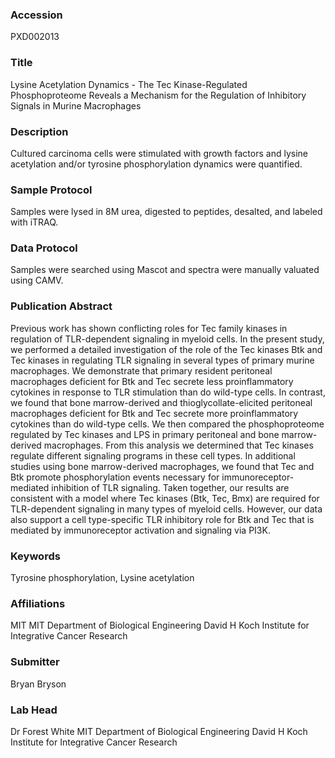 ### Accession
PXD002013

### Title
Lysine Acetylation Dynamics -  The Tec Kinase-Regulated Phosphoproteome Reveals a Mechanism for the Regulation of Inhibitory Signals in Murine Macrophages

### Description
Cultured carcinoma cells were stimulated with growth factors and lysine acetylation and/or tyrosine phosphorylation dynamics were quantified.

### Sample Protocol
Samples were lysed in 8M urea, digested to peptides, desalted, and labeled with iTRAQ.

### Data Protocol
Samples were searched using Mascot and spectra were manually valuated using CAMV.

### Publication Abstract
Previous work has shown conflicting roles for Tec family kinases in regulation of TLR-dependent signaling in myeloid cells. In the present study, we performed a detailed investigation of the role of the Tec kinases Btk and Tec kinases in regulating TLR signaling in several types of primary murine macrophages. We demonstrate that primary resident peritoneal macrophages deficient for Btk and Tec secrete less proinflammatory cytokines in response to TLR stimulation than do wild-type cells. In contrast, we found that bone marrow-derived and thioglycollate-elicited peritoneal macrophages deficient for Btk and Tec secrete more proinflammatory cytokines than do wild-type cells. We then compared the phosphoproteome regulated by Tec kinases and LPS in primary peritoneal and bone marrow-derived macrophages. From this analysis we determined that Tec kinases regulate different signaling programs in these cell types. In additional studies using bone marrow-derived macrophages, we found that Tec and Btk promote phosphorylation events necessary for immunoreceptor-mediated inhibition of TLR signaling. Taken together, our results are consistent with a model where Tec kinases (Btk, Tec, Bmx) are required for TLR-dependent signaling in many types of myeloid cells. However, our data also support a cell type-specific TLR inhibitory role for Btk and Tec that is mediated by immunoreceptor activation and signaling via PI3K.

### Keywords
Tyrosine phosphorylation, Lysine acetylation

### Affiliations
MIT
MIT Department of Biological Engineering David H Koch Institute for Integrative Cancer Research

### Submitter
Bryan Bryson

### Lab Head
Dr Forest White
MIT Department of Biological Engineering David H Koch Institute for Integrative Cancer Research


